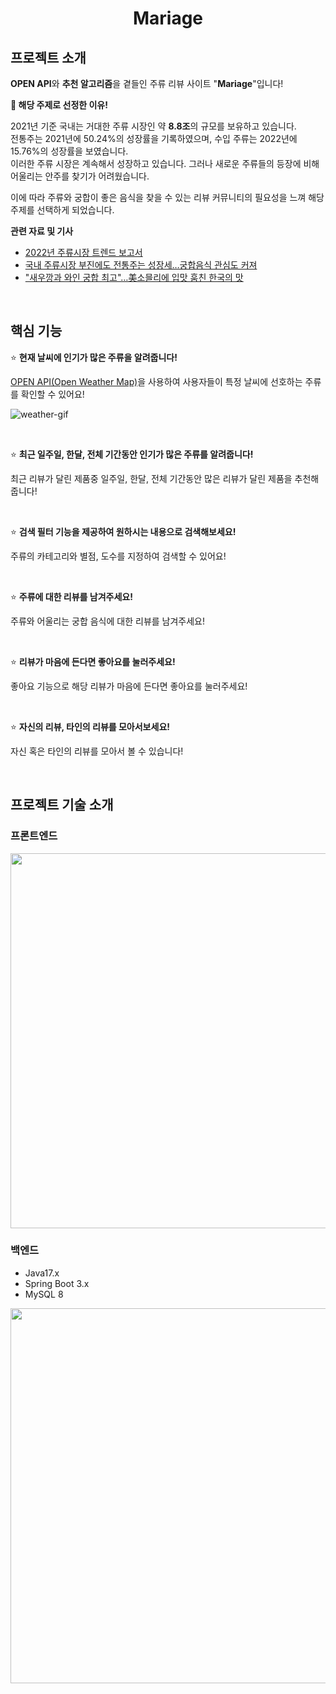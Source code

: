 <div align="center">
<h1>Mariage</h1>
</div>

<p align="center">
<!-- LOGO -->
</p>

## 프로젝트 소개

**OPEN API**와 **추천 알고리즘**을 곁들인 주류 리뷰 사이트 "**Mariage**"입니다!

**🚀 해당 주제로 선정한 이유!**

2021년 기준 국내는 거대한 주류 시장인 약 **8.8조**의 규모를 보유하고 있습니다.  
전통주는 2021년에 50.24%의 성장률을 기록하였으며, 수입 주류는 2022년에 15.76%의 성장률을 보였습니다.  
이러한 주류 시장은 계속해서 성장하고 있습니다. 그러나 새로운 주류들의 등장에 비해 어울리는 안주를 찾기가 어려웠습니다.

이에 따라 주류와 궁합이 좋은 음식을 찾을 수 있는 리뷰 커뮤니티의 필요성을 느껴 해당 주제를 선택하게 되었습니다.

**관련 자료 및 기사**

- [2022년 주류시장 트렌드 보고서](https://thesool.com/front/publication/M000000110/view.do?bbsId=A000000046&publicationId=C000002747&page=&searchKey=&searchString=&searchCategory=)
- [국내 주류시장 부진에도 전통주는 성장세…궁합음식 관심도 커져
  ](https://www.hankyung.com/economy/article/202011237117Y)
- ["새우깡과 와인 궁합 최고"…美소믈리에 입맛 훔친 한국의 맛](https://www.joongang.co.kr/article/25153559#home)

</br>

## 핵심 기능

<!-- 핵심 기능안에 기능에 대한 사진을 추가 할 예정 -->

⭐ **현재 날씨에 인기가 많은 주류을 알려줍니다!**

[OPEN API(Open Weather Map)](https://openweathermap.org/)을 사용하여 사용자들이 특정 날씨에 선호하는 주류를 확인할 수 있어요!

![weather-gif](https://github.com/rrimm/mariage/assets/119832853/8ba8d7f4-268b-4b45-954a-db28fdc5c7c0)


</br>

⭐ **최근 일주일, 한달, 전체 기간동안 인기가 많은 주류를 알려줍니다!**

최근 리뷰가 달린 제품중 일주일, 한달, 전체 기간동안 많은 리뷰가 달린 제품을 추천해줍니다!

</br>

⭐ **검색 필터 기능을 제공하여 원하시는 내용으로 검색해보세요!**

주류의 카테고리와 별점, 도수를 지정하여 검색할 수 있어요!

</br>

⭐ **주류에 대한 리뷰를 남겨주세요!**

주류와 어울리는 궁합 음식에 대한 리뷰를 남겨주세요!

</br>

⭐ **리뷰가 마음에 든다면 좋아요를 눌러주세요!**

좋아요 기능으로 해당 리뷰가 마음에 든다면 좋아요를 눌러주세요!

</br>

⭐ **자신의 리뷰, 타인의 리뷰를 모아서보세요!**

자신 혹은 타인의 리뷰를 모아서 볼 수 있습니다!

</br>

## 프로젝트 기술 소개

### 프론트엔드

<img src="https://github.com/mariage-kr/mariage/assets/74192619/9e689df6-6dac-461d-9bfe-9c75355a09fa" width="600" />

</br>

### 백엔드

- Java17.x
- Spring Boot 3.x
- MySQL 8

<img src="https://github.com/MultiProject23/SEMO/assets/74192619/557e5c40-fe33-4ecf-829e-941524c572e6" width="600" />

  </br>

<!-- 추후 인프라 관련된 내용 필요 -->
<!-- 추후 팀원에 대한 표 만들기 -->
